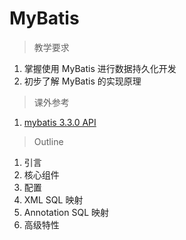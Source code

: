 # MyBatis

> 教学要求

1. 掌握使用 MyBatis 进行数据持久化开发
2. 初步了解 MyBatis 的实现原理

> 课外参考

1. [mybatis 3.3.0 API](http://search.maven.org/remotecontent?filepath=org/mybatis/mybatis/3.3.0/mybatis-3.3.0-javadoc.jar)

> Outline

1. 引言
2. 核心组件
3. 配置
4. XML SQL 映射
5. Annotation SQL 映射
6. 高级特性